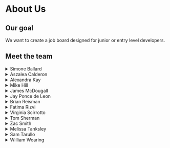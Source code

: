 # About Us

## Our goal

We want to create a job board designed for junior or entry level developers.

## Meet the team

<details>
<summary>Simone Ballard</summary>
<br>
[Github] (https://github.com/simonesquad)
</details>

<details>
<summary>Aszalea Calderon</summary>
<br>
[Github] (https://github.com/Aszalea-Calderon)
</details>

<details>
<summary>Alexandra Kay</summary>
<br>
[Github] (https://github.com/alexandrakay)
</details>

<details>
<summary>Mike Hill</summary>
<br>
[Github] (https://github.com/Mikehill345)
</details>

<details>
<summary>James McDougall</summary>
<br>
He's not in the repo, is he still in the group?
</details>

<details>
<summary>Jay Ponce de Leon</summary>
<br>
[Github] (https://github.com/jaypdl)
</details>

<details>
<summary>Brian Reisman</summary>
<br>
[Github] (https://github.com/BrianReisman)
</details>

<details>
<summary>Fatima Rizvi</summary>
<br>
[Github] (https://github.com/fatima-rizvi)
</details>

<details>
<summary>Virginia Scirrotto</summary>
<br>
[Github] (https://github.com/c0d3-vp)
</details>

<details>
<summary>Tom Sherman</summary>
<br>
[Github] (https://github.com/tompsherman)
</details>

<details>
<summary>Zac Smith</summary>
<br>
[Github] (https://github.com/mrzacsmith)
</details>

<details>
<summary>Melissa Tanksley</summary>
<br>
[Github] (https://github.com/MelissaTanksley)
</details>

<details>
<summary>Sam Tarullo</summary>
<br>
[Github] (https://github.com/starullo)
</details>

<details>
<summary>William Wearing</summary>
<br>
[Github] (https://github.com/willwearing)
</details>
